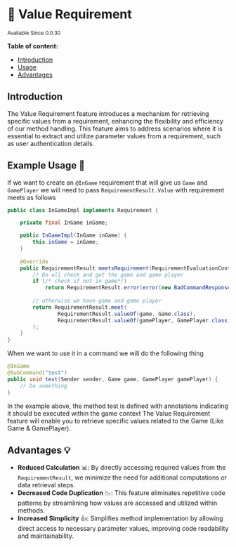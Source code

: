 # 🔏 Value Requirement


<sup>
Available Since 0.0.30
</sup>

**Table of content:**
- [Introduction](#introduction)
- [Usage](#example-usage)
- [Advantages](#advantages)

## Introduction
The Value Requirement feature introduces a mechanism for retrieving specific values from a requirement, enhancing the flexibility and efficiency of our method handling. This feature aims to address scenarios where it is essential to extract and utilize parameter values from a requirement, such as user authentication details.

## Example Usage 🗿
If we want to create an `@InGame` requirement that will give us `Game` and `GamePlayer` we will need to pass `RequirementResult.Value` with requirement meets as follows
```java
public class InGameImpl implements Requirement {

    private final InGame inGame;

    public InGameImpl(InGame inGame) {
        this.inGame = inGame;
    }
    
    @Override
    public RequirementResult meetsRequirement(RequirementEvaluationContext context) {
        // Do all check and get the game and game player
        if (/* check if not in game*/)
            return RequirementResult.error(error(new BadCommandResponse()));
        
        // otherwise we have game and game player
        return RequirementResult.meet(
                RequirementResult.valueOf(game, Game.class),
                RequirementResult.valueOf(gamePlayer, GamePlayer.class)
        );
    }
}
```

When we want to use it in a command we will do the following thing
```java
@InGame
@SubCommand("test")
public void test(Sender sender, Game game, GamePlayer gamePlayer) {
    // Do something
}
```

In the example above,
the method test is defined with annotations indicating it should be executed within the game context
The Value Requirement feature will enable you to retrieve specific values related to the Game (Like Game & GamePlayer).

## Advantages 💡

 - **Reduced Calculation** 📊: By directly accessing required values from the `RequirementResult`, we minimize the need for additional computations or data retrieval steps.
 - **Decreased Code Duplication** 📉: This feature eliminates repetitive code patterns by streamlining how values are accessed and utilized within methods.
 - **Increased Simplicity** 👍: Simplifies method implementation by allowing direct access to necessary parameter values, improving code readability and maintainability.
